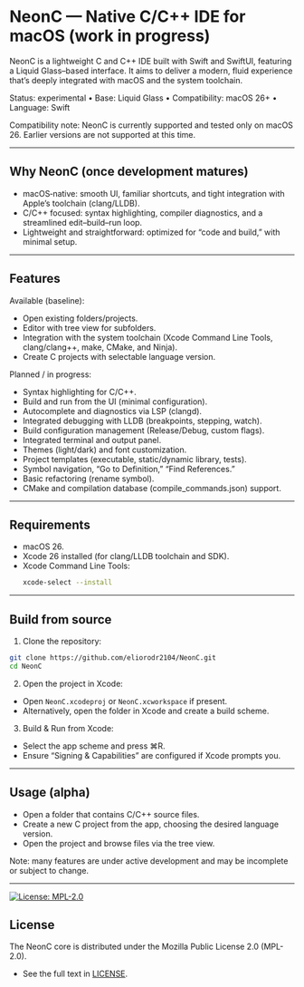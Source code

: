 # NeonC — Native C/C++ IDE for macOS (work in progress)

NeonC is a lightweight C and C++ IDE built with Swift and SwiftUI, featuring a Liquid Glass–based interface. It aims to deliver a modern, fluid experience that’s deeply integrated with macOS and the system toolchain.

Status: experimental • Base: Liquid Glass • Compatibility: macOS 26+ • Language: Swift

Compatibility note: NeonC is currently supported and tested only on macOS 26. Earlier versions are not supported at this time.

---

## Why NeonC (once development matures)

- macOS‑native: smooth UI, familiar shortcuts, and tight integration with Apple’s toolchain (clang/LLDB).
- C/C++ focused: syntax highlighting, compiler diagnostics, and a streamlined edit–build–run loop.
- Lightweight and straightforward: optimized for “code and build,” with minimal setup.

---

## Features

Available (baseline):
- Open existing folders/projects.
- Editor with tree view for subfolders.
- Integration with the system toolchain (Xcode Command Line Tools, clang/clang++, make, CMake, and Ninja).
- Create C projects with selectable language version.

Planned / in progress:
- Syntax highlighting for C/C++.
- Build and run from the UI (minimal configuration).
- Autocomplete and diagnostics via LSP (clangd).
- Integrated debugging with LLDB (breakpoints, stepping, watch).
- Build configuration management (Release/Debug, custom flags).
- Integrated terminal and output panel.
- Themes (light/dark) and font customization.
- Project templates (executable, static/dynamic library, tests).
- Symbol navigation, “Go to Definition,” “Find References.”
- Basic refactoring (rename symbol).
- CMake and compilation database (compile_commands.json) support.

---

## Requirements

- macOS 26.
- Xcode 26 installed (for clang/LLDB toolchain and SDK).
- Xcode Command Line Tools:
  ```bash
  xcode-select --install
  ```

---

## Build from source

1) Clone the repository:
```bash
git clone https://github.com/eliorodr2104/NeonC.git
cd NeonC
```

2) Open the project in Xcode:
- Open `NeonC.xcodeproj` or `NeonC.xcworkspace` if present.
- Alternatively, open the folder in Xcode and create a build scheme.

3) Build & Run from Xcode:
- Select the app scheme and press ⌘R.
- Ensure “Signing & Capabilities” are configured if Xcode prompts you.

---

## Usage (alpha)

- Open a folder that contains C/C++ source files.
- Create a new C project from the app, choosing the desired language version.
- Open the project and browse files via the tree view.

Note: many features are under active development and may be incomplete or subject to change.

---

[![License: MPL-2.0](https://img.shields.io/badge/License-MPL%202.0-brightgreen.svg)](https://www.mozilla.org/MPL/2.0/)

## License
The NeonC core is distributed under the Mozilla Public License 2.0 (MPL-2.0).

- See the full text in [LICENSE](LICENSE).
